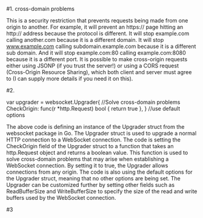 #1. cross-domain problems

This is a security restriction that prevents requests being made from one origin to another.
For example, it will prevent an https:// page hitting an http:// address because the protocol is different.
It will stop example.com calling another.com because it is a different domain.
It will stop www.example.com calling subdomain.example.com because it is a different sub domain.
And it will stop example.com:80 calling example.com:8080 because it is a different port.
It is possible to make cross-origin requests either using JSONP (if you trust the server!) or using a CORS request (Cross-Origin Resource Sharing), which both client and server must agree to (I can supply more details if you need it on this).


#2.

var upgrader = websocket.Upgrader{
	//Solve cross-domain problems	
	CheckOrigin: func(r *http.Request) bool {
		return true
	},
} //use default options

The above code is defining an instance of the Upgrader struct from the websocket package in Go. The Upgrader struct is used to upgrade a normal HTTP connection to a WebSocket connection.
The code is setting the CheckOrigin field of the Upgrader struct to a function that takes an http.Request object and returns a boolean value. This function is used to solve cross-domain problems that may arise when establishing a WebSocket connection. By setting it to true, the Upgrader allows connections from any origin.
The code is also using the default options for the Upgrader struct, meaning that no other options are being set. The Upgrader can be customized further by setting other fields such as ReadBufferSize and WriteBufferSize to specify the size of the read and write buffers used by the WebSocket connection.

#3
